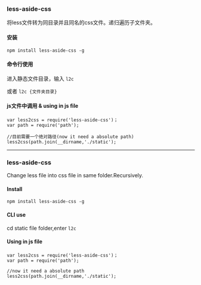 ### less-aside-css

 将less文件转为同目录并且同名的css文件。递归遍历子文件夹。
 

#### 安装 
 
 `npm install less-aside-css -g`
 
#### 命令行使用 
 
 进入静态文件目录，输入 `l2c`
 
 或者 `l2c {文件夹目录}`

 
#### js文件中调用 & using in js file
 
    var less2css = require('less-aside-css')；
    var path = require('path');
   
    //目前需要一个绝对路径(now it need a absolute path)
    less2css(path.join(__dirname,'./static');
   

----

### less-aside-css

 Change less file into css file in same folder.Recursively.
 
 #### Install
 
 `npm install less-aside-css -g`
 
 #### CLI use
 
 cd static file folder,enter `l2c`
 
 #### Using in js file
 
    var less2css = require('less-aside-css')；
    var path = require('path');
   
    //now it need a absolute path
    less2css(path.join(__dirname,'./static');